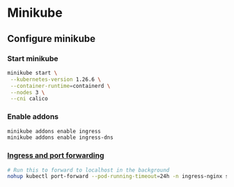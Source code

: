 # Minikube

## Configure minikube

### Start minikube
```sh
minikube start \
 --kubernetes-version 1.26.6 \
 --container-runtime=containerd \
 --nodes 3 \
 --cni calico
```

### Enable addons
```sh
minikube addons enable ingress
minikube addons enable ingress-dns
```

### [Ingress and port forwarding](https://github.com/devcontainers/features/tree/main/src/kubectl-helm-minikube#ingress-and-port-forwarding)
```sh
# Run this to forward to localhost in the background
nohup kubectl port-forward --pod-running-timeout=24h -n ingress-nginx service/ingress-nginx-controller 8000:80 &
```